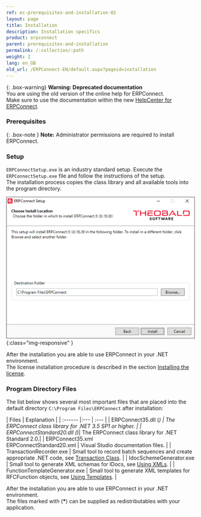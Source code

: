 ```yaml
---
ref: ec-prerequisites-and-installation-02
layout: page
title: Installation
description: Installation specifics
product: erpconnect
parent: prerequisites-and-installation
permalink: /:collection/:path
weight: 2
lang: en_GB
old_url: /ERPConnect-EN/default.aspx?pageid=installation
---
```


{: .box-warning}
**Warning: Deprecated documentation** <br>
You are using the old version of the online help for ERPConnect.<br>
Make sure to use the documentation within the new [HelpCenter for ERPConnect](https://helpcenter.theobald-software.com/erpconnect/documentation/introduction/).

### Prerequisites

{: .box-note }
**Note:** Administrator permissions are required to install ERPConnect.

### Setup

`ERPConnectSetup.exe` is an industry standard setup. Execute the `ERPConnectSetup.exe` file and follow the instructions of the setup. <br>
The installation process copies the class library and all available tools into the program directory.

![ERPConnect_Setup](/img/content/erpconnect/ERPConnect_Setup.png){:class="img-responsive" }

After the installation you are able to use ERPConnect in your .NET environment.<br>
The license installation procedure is described in the section [Installing the license](./licensing).

### Program Directory Files
The list below shows several most important files that are placed into the default directory ``C:\Program Files\ERPConnect`` after installation:

| Files | Explanation |
| :------ |:--- | :--- |
| ERPConnect35.dll (<b>*</b>) | The ERPConnect class library for .NET 3.5 SP1 or higher. |
| ERPConnectStandard20.dll (<b>*</b>)| The ERPConnect class library for .NET Standard 2.0.|
| ERPConnect35.xml <br>ERPConnectStandard20.xml | Visual Studio documentation files. |
| TransactionRecorder.exe | Small tool to record batch sequences and create appropriate .NET code, see [Transaction Class](../special-classes/managing-and-executing-transactions-the-class-transaction). |
| IdocSchemeGenerator.exe | Small tool to generate XML schemas for IDocs, see [Using XMLs](../receiving-and-sending-idocs/xml-support-for-idoc-programming). |
| FunctionTemplateGenerator.exe | Small tool to generate XML templates for RFCFunction objects, see [Using Templates](../calling-bapis-and-function-modules/improve-your-performance-by-using-templates). |

After the installation you are able to use ERPConnect in your .NET environment. <br>
The files marked with (<b>*</b>) can be supplied as redistributables with your application.


